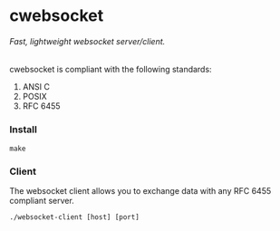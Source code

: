 # cwebsocket

###### Fast, lightweight websocket server/client.

cwebsocket is compliant with the following standards:

1. ANSI C
2. POSIX
3. RFC 6455

### Install

	make

### Client

The websocket client allows you to exchange data with any RFC 6455 compliant server.

	./websocket-client [host] [port]


